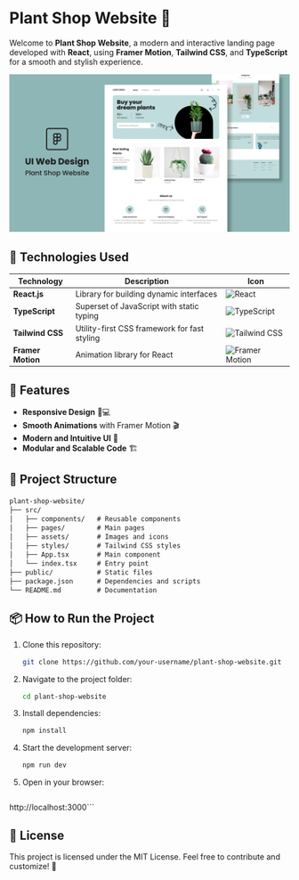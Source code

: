 # Plant Shop Website 🌿

Welcome to **Plant Shop Website**, a modern and interactive landing page developed with **React**, using **Framer Motion**, **Tailwind CSS**, and **TypeScript** for a smooth and stylish experience.

<img src="./.github/Plant-Shop-Thumbnail.png">

## 📌 Technologies Used

| Technology      | Description                                           | Icon |
|---------------|------------------------------------------------|--------|
| **React.js**  | Library for building dynamic interfaces         | ![React](https://img.shields.io/badge/React-%2361DAFB.svg?logo=react&logoColor=black) |
| **TypeScript**| Superset of JavaScript with static typing      | ![TypeScript](https://img.shields.io/badge/TypeScript-%23007ACC.svg?logo=typescript&logoColor=white) |
| **Tailwind CSS** | Utility-first CSS framework for fast styling | ![Tailwind CSS](https://img.shields.io/badge/TailwindCSS-%2306B6D4.svg?logo=tailwindcss&logoColor=white) |
| **Framer Motion** | Animation library for React                 | ![Framer Motion](https://img.shields.io/badge/Framer_Motion-%23000000.svg?logo=framer&logoColor=white) |

## 🚀 Features
- **Responsive Design** 📱💻
- **Smooth Animations** with Framer Motion 🎬
- **Modern and Intuitive UI** 🎨
- **Modular and Scalable Code** 🏗️

## 📂 Project Structure
```
plant-shop-website/
├── src/
│   ├── components/   # Reusable components
│   ├── pages/        # Main pages
│   ├── assets/       # Images and icons
│   ├── styles/       # Tailwind CSS styles
│   ├── App.tsx       # Main component
│   └── index.tsx     # Entry point
├── public/           # Static files
├── package.json      # Dependencies and scripts
└── README.md         # Documentation
```

## 📦 How to Run the Project

1. Clone this repository:
   ```sh
   git clone https://github.com/your-username/plant-shop-website.git
   ```
2. Navigate to the project folder:
   ```sh
   cd plant-shop-website
   ```
3. Install dependencies:
   ```sh
   npm install
   ```
4. Start the development server:
   ```sh
   npm run dev
   ```
5. Open in your browser:
   ```
http://localhost:3000```

## 📄 License
This project is licensed under the MIT License. Feel free to contribute and customize! 🚀


